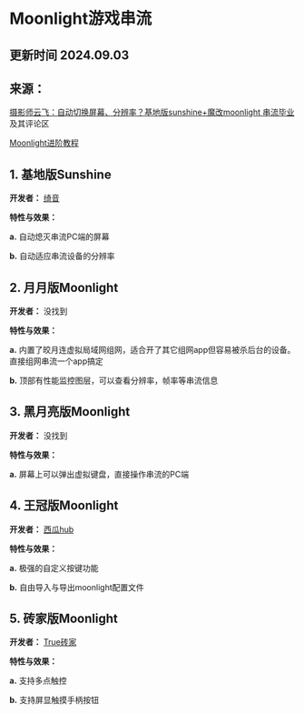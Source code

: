 # Moonlight游戏串流

## 更新时间 2024.09.03
## 来源：
  [摄影师云飞：自动切换屏幕、分辨率？基地版sunshine+魔改moonlight 串流毕业](https://www.bilibili.com/video/BV1Yi421h7nX)及其评论区

  [Moonlight进阶教程](https://flowus.cn/lecheng/share/3a591f93-f48b-4164-9028-bade2c35ef58)

## 1. 基地版Sunshine

**开发者：** [绮音](https://github.com/qiin2333)

**特性与效果：** 
  
**a.** 自动熄灭串流PC端的屏幕

**b.** 自动适应串流设备的分辨率

## 2. 月月版Moonlight

**开发者：** 没找到

**特性与效果：** 
  
**a.** 内置了皎月连虚拟局域网组网，适合开了其它组网app但容易被杀后台的设备。直接组网串流一个app搞定

**b.** 顶部有性能监控图层，可以查看分辨率，帧率等串流信息

## 3. 黑月亮版Moonlight

**开发者：** 没找到

**特性与效果：** 
  
**a.** 屏幕上可以弹出虚拟键盘，直接操作串流的PC端

## 4. 王冠版Moonlight

**开发者：** [西瓜hub](https://space.bilibili.com/393593468)

**特性与效果：** 
  
**a.** 极强的自定义按键功能

**b.** 自由导入与导出moonlight配置文件

## 5. 砖家版Moonlight

**开发者：** [True砖家](https://space.bilibili.com/329885323)

**特性与效果：** 
  
**a.** 支持多点触控

**b.** 支持屏显触摸手柄按钮
